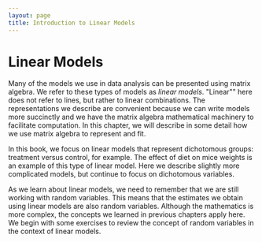 ```yaml
---
layout: page
title: Introduction to Linear Models
---
```




# Linear Models

Many of the models we use in data analysis can be presented using matrix algebra. We refer to these types of models as _linear models_. "Linear"" here does not refer to lines, but rather to linear combinations. The representations we describe are convenient because we can write models more succinctly and we have the matrix algebra mathematical machinery to facilitate computation. In this chapter, we will describe in some detail how we use matrix algebra to represent and fit.

In this book, we focus on linear models that represent dichotomous groups: treatment versus control, for example. The effect of diet on mice weights is an example of this type of linear model. Here we describe slightly more complicated models, but continue to focus on dichotomous variables. 

As we learn about linear models, we need to remember that we are still working with random variables. This means that the estimates we obtain using linear models are also random variables. Although the mathematics is more complex, the concepts we learned in previous chapters apply here. We begin with some exercises to review the concept of random variables in the context of linear models.


